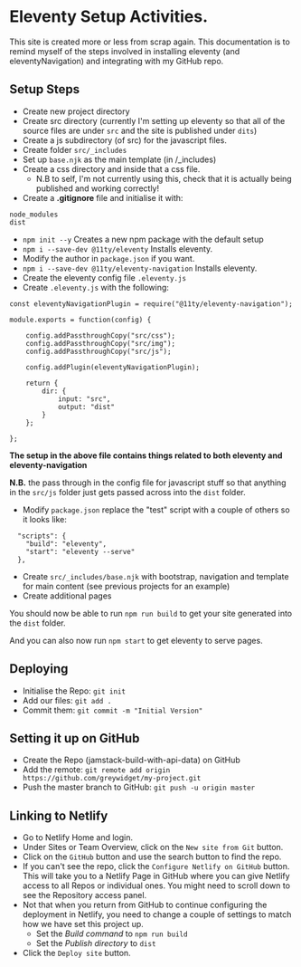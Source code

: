 # Eleventy Setup Activities.
This site is created more or less from scrap again. This documentation is to remind myself of the steps involved in installing eleventy (and eleventyNavigation) and integrating with my GitHub repo.

## Setup Steps
- Create new project directory
- Create src directory (currently I'm setting up eleventy so that all of the source files are under `src` and the site is published under `dits`)
- Create a js subdirectory (of src) for the javascript files.
- Create folder `src/_includes`
- Set up `base.njk` as the main template (in /_includes)
- Create a css directory and inside that a css file.
    - N.B to self, I'm not currently using this, check that it is actually being published and working correctly!
- Create a **.gitignore** file and initialise it with:
```
node_modules
dist
```
- `npm init --y` Creates a new npm package with the default setup
- `npm i --save-dev @11ty/eleventy` Installs eleventy.
- Modify the author in `package.json` if you want.
- `npm i --save-dev @11ty/eleventy-navigation` Installs eleventy.
- Create the eleventy config file `.eleventy.js`
- Create `.eleventy.js` with the following:

```
const eleventyNavigationPlugin = require("@11ty/eleventy-navigation");

module.exports = function(config) {

    config.addPassthroughCopy("src/css");
    config.addPassthroughCopy("src/img");
    config.addPassthroughCopy("src/js");

    config.addPlugin(eleventyNavigationPlugin);

    return {
        dir: {
            input: "src",
            output: "dist"
        }
    };

};
```

**The setup in the above file contains things related to both eleventy and eleventy-navigation**

**N.B.** the pass through in the config file for javascript stuff so that anything in the `src/js` folder just gets passed across into the `dist` folder.

- Modify `package.json` replace the "test" script with a couple of others so it looks like:

```
  "scripts": {
    "build": "eleventy",
    "start": "eleventy --serve"
  },
```

- Create `src/_includes/base.njk` with bootstrap, navigation and template for main content (see previous projects for an example)
- Create additional pages

You should now be able to run `npm run build` to get your site generated into the `dist` folder.

And you can also now run `npm start` to get eleventy to serve pages.

## Deploying
- Initialise the Repo: `git init`
- Add our files: `git add .`
- Commit them: `git commit -m "Initial Version"`

## Setting it up on GitHub
- Create the Repo (jamstack-build-with-api-data) on GitHub
- Add the remote: `git remote add origin https://github.com/greywidget/my-project.git`
- Push the master branch to GitHub: `git push -u origin master`

## Linking to Netlify
- Go to Netlify Home and login.
- Under Sites or Team Overview, click on the `New site from Git` button.
- Click on the `GitHub` button and use the search button to find the repo.
- If you can't see the repo, click the `Configure Netlify on GitHub` button. This will take you to a Netlify Page in GitHub where you can give Netlify access to all Repos or individual ones. You might need to scroll down to see the Repository access panel.
- Not that when you return from GitHub to continue configuring the deployment in Netlify, you need to change a couple of settings to match how we have set this project up. 
    - Set the *Build command* to `npm run build`
    - Set the *Publish directory* to `dist`
- Click the `Deploy site` button.
